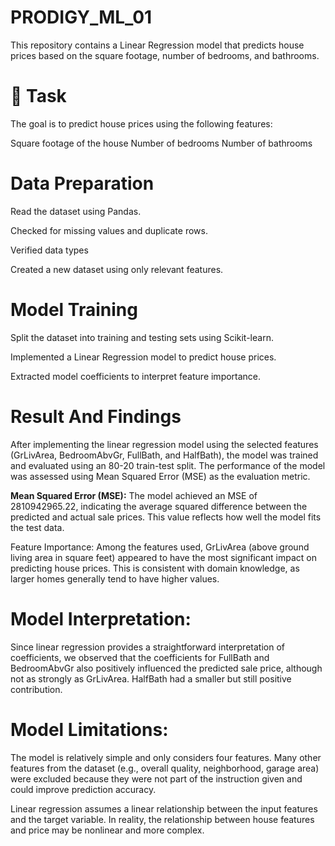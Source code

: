 # PRODIGY_ML_01

This repository contains a Linear Regression model that predicts house prices based on the square footage, number of bedrooms, and bathrooms.

# 📌 Task
The goal is to predict house prices using the following features:

Square footage of the house
Number of bedrooms
Number of bathrooms

# Data Preparation
Read the dataset using Pandas.

Checked for missing values and duplicate rows.

Verified data types

Created a new dataset using only relevant features.

# Model Training
Split the dataset into training and testing sets using Scikit-learn.

Implemented a Linear Regression model to predict house prices.

Extracted model coefficients to interpret feature importance.

# Result And Findings
After implementing the linear regression model using the selected features (GrLivArea, BedroomAbvGr, FullBath, and HalfBath), the model was trained and evaluated using an 80-20 train-test split. The performance of the model was assessed using Mean Squared Error (MSE) as the evaluation metric.

**Mean Squared Error (MSE):** The model achieved an MSE of 2810942965.22, indicating the average squared difference between the predicted and actual sale prices. This value reflects how well the model fits the test data.

Feature Importance: Among the features used, GrLivArea (above ground living area in square feet) appeared to have the most significant impact on predicting house prices. This is consistent with domain knowledge, as larger homes generally tend to have higher values.

# Model Interpretation:
Since linear regression provides a straightforward interpretation of coefficients, we observed that the coefficients for FullBath and BedroomAbvGr also positively influenced the predicted sale price, although not as strongly as GrLivArea. HalfBath had a smaller but still positive contribution.

# Model Limitations:
The model is relatively simple and only considers four features. Many other features from the dataset (e.g., overall quality, neighborhood, garage area) were excluded because they were not part of the instruction given and could improve prediction accuracy.

Linear regression assumes a linear relationship between the input features and the target variable. In reality, the relationship between house features and price may be nonlinear and more complex.
